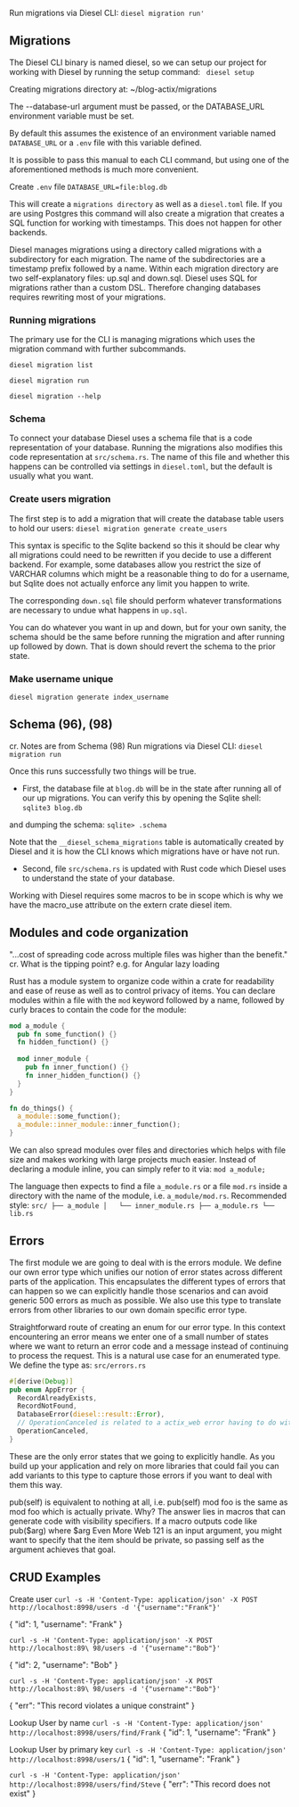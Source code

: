 Run migrations via Diesel CLI:
`diesel migration run'`

Migrations
--------------------------------------------------------------------------------
The Diesel CLI binary is named diesel, so we can setup our project for working
with Diesel by running the setup command:
` diesel setup`

Creating migrations directory at: ~/blog-actix/migrations

The --database-url argument must be passed, or the DATABASE_URL environment variable must be set.

By default this assumes the existence of an environment variable named `DATABASE_URL` or a `.env` file with this variable defined. 

It is possible to pass this manual to each CLI command, but using one of the aforementioned methods is much more convenient. 

Create `.env` file
`DATABASE_URL=file:blog.db`

This will create a `migrations directory` as well as a `diesel.toml` file.
If you are using Postgres this command will also create a migration that 
creates a SQL function for working with timestamps. This does not happen for other backends.

Diesel manages migrations using a directory called migrations with a subdirectory for each migration. 
The name of the subdirectories are a timestamp prefix followed by a name. 
Within each migration directory are two self-explanatory files: up.sql and down.sql. 
Diesel uses SQL for migrations rather than a custom DSL. 
Therefore changing databases requires rewriting most of your migrations.

### Running migrations
The primary use for the CLI is managing migrations which uses the migration command with further subcommands.

`diesel migration list`

`diesel migration run`

`diesel migration --help`

### Schema
To connect your database Diesel uses a schema file that is a code representation of your database. 
Running the migrations also modifies this code representation at `src/schema.rs`. 
The name of this file and whether this happens can be controlled via settings in `diesel.toml`, 
but the default is usually what you want.

### Create users migration
The first step is to add a migration that will create the database table users to hold our users:
`diesel migration generate create_users`

This syntax is specific to the Sqlite backend so this it should be clear why 
all migrations could need to be rewritten if you decide to use a different backend. 
For example, some databases allow you restrict the size of VARCHAR columns which 
might be a reasonable thing to do for a username, but Sqlite does not actually 
enforce any limit you happen to write.

The corresponding `down.sql` file should perform whatever transformations are necessary to undue what happens in `up.sql`.

You can do whatever you want in up and down, but for your own sanity, 
the schema should be the same before running the migration and after running up followed by down. 
That is down should revert the schema to the prior state.

### Make username unique
`diesel migration generate index_username`

Schema (96), (98)
--------------------------------------------------------------------------------

cr. Notes are from Schema (98)
Run migrations via Diesel CLI:
`diesel migration run`

Once this runs successfully two things will be true. 
- First, the database file at `blog.db` will be in the state after running all of our up migrations. 
You can verify this by opening the Sqlite shell:
`sqlite3 blog.db`

and dumping the schema:
`sqlite> .schema`

Note that the `__diesel_schema_migrations` table is automatically created by Diesel 
and it is how the CLI knows which migrations have or have not run.

- Second, file `src/schema.rs` is updated with Rust code which Diesel uses to 
understand the state of your database.

Working with Diesel requires some macros to be in scope which is why we have the macro_use attribute on the extern crate diesel item.

Modules and code organization
--------------------------------------------------------------------------------

"...cost of spreading code across multiple files was higher than the benefit."
cr. What is the tipping point? e.g. for Angular lazy loading

Rust has a module system to organize code within a crate for readability and ease 
of reuse as well as to control privacy of items. 
You can declare modules within a file with the `mod` keyword followed by a name, 
followed by curly braces to contain the code for the module:
```rust
mod a_module {
  pub fn some_function() {} 
  fn hidden_function() {}
  
  mod inner_module {
    pub fn inner_function() {}
    fn inner_hidden_function() {}
  } 
}

fn do_things() { 
  a_module::some_function(); 
  a_module::inner_module::inner_function();
}
```

We can also spread modules over files and directories which helps with file size 
and makes working with large projects much easier. 
Instead of declaring a module inline, you can simply refer to it via:
`mod a_module;`

The language then expects to find a file `a_module.rs` or a file `mod.rs` inside 
a directory with the name of the module, i.e. `a_module/mod.rs`.
Recommended style:
`
src/
    ├── a_module
    │   └── inner_module.rs
    ├── a_module.rs
    └── lib.rs
`

Errors
--------------------------------------------------------------------------------
The first module we are going to deal with is the errors module. 
We define our own error type which unifies our notion of error states across different 
parts of the application. This encapsulates the different types of errors that 
can happen so we can explicitly handle those scenarios and can avoid generic 500 errors as much as possible. 
We also use this type to translate errors from other libraries to our own domain specific error type.

Straightforward route of creating an enum for our error type. 
In this context encountering an error means we enter one of a small number of 
states where we want to return an error code and a message instead of continuing to process the request. 
This is a natural use case for an enumerated type. We define the type as:
`src/errors.rs`
```rust
#[derive(Debug)]
pub enum AppError {
  RecordAlreadyExists,
  RecordNotFound, 
  DatabaseError(diesel::result::Error), 
  // OperationCanceled is related to a actix_web error having to do with an async operation which we will explain later.
  OperationCanceled,
}
```

These are the only error states that we going to explicitly handle. 
As you build up your application and rely on more libraries that could fail you 
can add variants to this type to capture those errors if you want to deal with them this way.


pub(self) is equivalent to nothing at all, i.e. pub(self) mod foo is the same as mod foo which is actually private. Why? The answer lies in macros that can generate code with visibility specifiers. If a macro outputs code like pub($arg) where $arg
Even More Web 121
is an input argument, you might want to specify that the item should be private, so passing self as the argument achieves that goal.

CRUD Examples
--------------------------------------------------------------------------------
Create user
`curl -s -H 'Content-Type: application/json' -X POST http://localhost:8998/users -d '{"username":"Frank"}'`

{
  "id": 1,
  "username": "Frank"
}

`curl -s -H 'Content-Type: application/json' -X POST http://localhost:89\ 98/users -d '{"username":"Bob"}'`

{
  "id": 2,
  "username": "Bob"
}

`curl -s -H 'Content-Type: application/json' -X POST http://localhost:89\ 98/users -d '{"username":"Bob"}'`

{
  "err": "This record violates a unique constraint"
}

Lookup User by name
`curl -s -H 'Content-Type: application/json' http://localhost:8998/users/find/Frank`
{
  "id": 1,
  "username": "Frank"
}

Lookup User by primary key
`curl -s -H 'Content-Type: application/json' http://localhost:8998/users/1`
{
  "id": 1,
  "username": "Frank"
}

`curl -s -H 'Content-Type: application/json' http://localhost:8998/users/find/Steve`
{
  "err": "This record does not exist"
}

